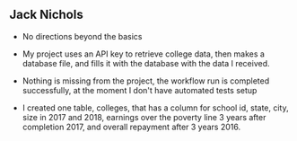 **Jack Nichols**
--
- No directions beyond the basics
- My project uses an API key to retrieve college data, then makes a database file, and fills it with the database with the data I received.

- Nothing is missing from the project, the workflow run is completed successfully, at the moment I don't have automated tests setup
- I created one table, colleges, that has a column for school id, state, city, size in 2017 and 2018, earnings over the poverty line 3 years after completion 2017, and overall repayment after 3 years 2016. 